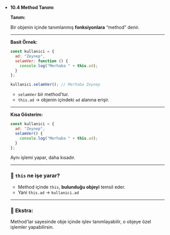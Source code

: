 - **10.4 Method Tanımı**
    
    **Tanım:**
    
    Bir objenin içinde tanımlanmış **fonksiyonlara** “method” denir.
    
    ---
    
    **Basit Örnek:**
    
    ```jsx
    const kullanici = {
      ad: "Zeynep",
      selamVer: function () {
        console.log("Merhaba " + this.ad);
      }
    };
    
    kullanici.selamVer(); // Merhaba Zeynep
    ```
    
    - `selamVer` bir method'tur.
    - `this.ad` → objenin içindeki `ad` alanına erişir.
    
    ---
    
     **Kısa Gösterim:**
    
    ```jsx
    const kullanici = {
      ad: "Zeynep",
      selamVer() {
        console.log("Merhaba " + this.ad);
      }
    };
    ```
    
    Aynı işlemi yapar, daha kısadır.
    
    ---
    
    ### 🔁 `this` ne işe yarar?
    
    - Method içinde `this`, **bulunduğu objeyi** temsil eder.
    - Yani `this.ad` → `kullanici.ad`
    
    ---
    
    ### 📌 Ekstra:
    
    Method'lar sayesinde obje içinde işlev tanımlayabilir, o objeye özel işlemler yapabilirsin.